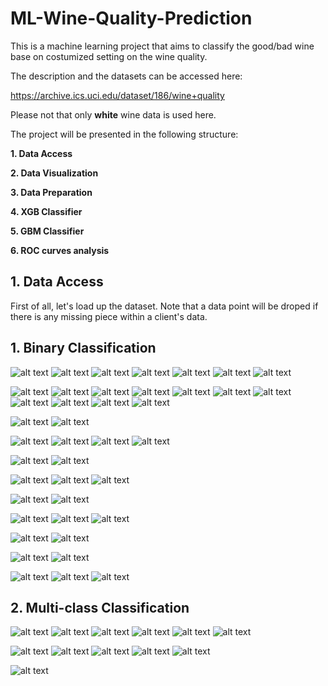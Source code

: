 # ML-Wine-Quality-Prediction
This is a machine learning project that aims to classify the good/bad wine base on costumized setting on the wine quality.

The description and the datasets can be accessed here:

https://archive.ics.uci.edu/dataset/186/wine+quality

Please not that only **white** wine data is used here.

The project will be presented in the following structure:

**1. Data Access**

**2. Data Visualization**
   
**3. Data Preparation**
   
**4. XGB Classifier**   

**5. GBM Classifier**   

**6. ROC curves analysis**

## 1. Data Access
First of all, let's load up the dataset. Note that a data point will be droped if there is any missing piece within a client's data.




## 1. Binary Classification

![alt text](images/1.png)
![alt text](images/1a.png)
![alt text](images/1b.png)
![alt text](images/1c.png)
![alt text](images/1d.png)
![alt text](images/pie_bad_good_wine.png)
![alt text](images/1e.png)

![alt text](images/con_fixed_acidity.png)
![alt text](images/con_volatile_acidity.png)
![alt text](images/con_citric_acid.png)
![alt text](images/con_residual_sugar.png)
![alt text](images/con_chlorides.png)
![alt text](images/con_free_sulfur_dioxide.png)
![alt text](images/con_total_sulfur_dioxide.png)
![alt text](images/con_density.png)
![alt text](images/con_pH.png)
![alt text](images/con_sulphates.png)
![alt text](images/con_alcohol.png)

![alt text](images/1f.png)
![alt text](images/cat_quality.png)

![alt text](images/1g.png)
![alt text](images/1h.png)
![alt text](images/1i.png)
![alt text](images/cm_lr1.png)

![alt text](images/1k.png)
![alt text](images/roc_lr1.png)

![alt text](images/1l.png)
![alt text](images/1m.png)
![alt text](images/cm_rf1.png)

![alt text](images/1o.png)
![alt text](images/roc_rf1.png)

![alt text](images/1p.png)
![alt text](images/1q.png)
![alt text](images/cm_svc1.png)

![alt text](images/1s.png)
![alt text](images/roc_svc1.png)

![alt text](images/1t.png)
![alt text](images/cm_all1.png)


![alt text](images/1u.png)
![alt text](images/1v.png)
![alt text](images/roc_all1.png)




## 2. Multi-class Classification

![alt text](images/2a.png)
![alt text](images/2b.png)
![alt text](images/2c.png)
![alt text](images/2d.png)
![alt text](images/2e.png)
![alt text](images/pie_bad_nor_good_wine.png)

![alt text](images/2f.png)
![alt text](images/2g.png)
![alt text](images/2h.png)
![alt text](images/2i.png)
![alt text](images/cm_all2.png)


![alt text](images/2j.png)
